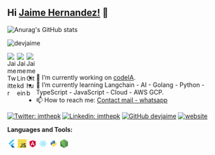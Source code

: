 ## Hi [Jaime Hernandez!](https://jaimehz.com/) 👋
![Anurag's GitHub stats](https://github-readme-stats.vercel.app/api?username=devjaime&theme=algolia&show_icons=true)
<p align="left"> <img src="https://komarev.com/ghpvc/?username=devjaime&label=Views&color=blue&style=plastic" alt="devjaime" /> </p>

<a href="https://twitter.com/HsJhernandez">
  <img align="left" alt="Jaime Twitter" width="22px" src="https://cdn.jsdelivr.net/npm/simple-icons@v3/icons/twitter.svg" />
</a>
<a href="https://linkedin.com/in/jhernandezsalgado">
  <img align="left" alt="Jaime Linkdein" width="22px" src="https://cdn.jsdelivr.net/npm/simple-icons@v3/icons/linkedin.svg" />
</a>
<a href="https://github.com/devjaime">
  <img align="left" alt="Jaime Github" width="22px" src="https://cdn.jsdelivr.net/npm/simple-icons@v3/icons/github.svg" />
</a>

<br/>
<br/>



- 🔭 I’m currently working on [codeIA](https://www.codeIA.cl/).
- 🌱 I’m currently learning Langchain - AI - Golang - Python - TypeScript - JavaScript -  Cloud - AWS GCP.
- 📫 How to reach me: [Contact mail - whatsapp](https://codeiaspa.github.io/contact/)

[![Twitter: imthepk](https://img.shields.io/badge/twitter-HsJhernandez-blue)](https://twitter.com/HsJhernandez)
[![Linkedin: imthepk](https://img.shields.io/badge/linkedin-jhernandezsalgado-blue)](https://www.linkedin.com/in/jhernandezsalgado/)
[![GitHub devjaime](https://img.shields.io/github/followers/devjaime?label=follow&style=social)](https://github.com/devjaime)
[![website](https://img.shields.io/badge/Portfolio-website-yellow)](https://devjaime.github.io/)


**Languages and Tools:**  

<code><img height="20" src="https://raw.githubusercontent.com/github/explore/80688e429a7d4ef2fca1e82350fe8e3517d3494d/topics/flutter/flutter.png"></code>
<code><img height="20" src="https://raw.githubusercontent.com/github/explore/80688e429a7d4ef2fca1e82350fe8e3517d3494d/topics/javascript/javascript.png"></code>
<code><img height="20" src="https://raw.githubusercontent.com/github/explore/80688e429a7d4ef2fca1e82350fe8e3517d3494d/topics/angular/angular.png"></code>
<code><img height="20" src="https://raw.githubusercontent.com/github/explore/80688e429a7d4ef2fca1e82350fe8e3517d3494d/topics/react/react.png"></code>
<code><img height="20" src="https://raw.githubusercontent.com/github/explore/80688e429a7d4ef2fca1e82350fe8e3517d3494d/topics/python/python.png"></code>
<code><img height="20" src="https://raw.githubusercontent.com/github/explore/80688e429a7d4ef2fca1e82350fe8e3517d3494d/topics/nodejs/nodejs.png"></code>    

</a>

